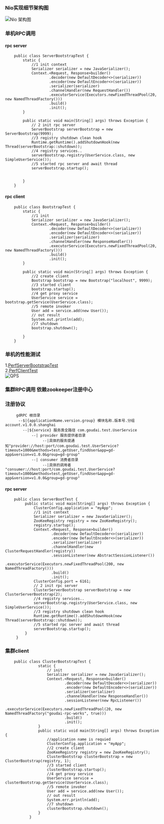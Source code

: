
### Nio实现细节架构图

![Nio 架构图](https://raw.githubusercontent.com/goudai/gd-rpc/master/net-work.png)


### 单机RPC调用
#### rpc server
        public class ServerBootstrapTest {
            static {
                //1 init context
                Serializer serializer = new JavaSerializer();
                Context.<Request, Response>builder()
                        .decoder(new DefaultDecoder<>(serializer))
                        .encoder(new DefaultEncoder<>(serializer))
                        .serializer(serializer)
                        .channelHandler(new RequestHandler())
                        .executorService(Executors.newFixedThreadPool(20, new NamedThreadFactory()))
                        .build()
                        .init();
            }

            public static void main(String[] args) throws Exception {
                // 2 init rpc server
                ServerBootstrap serverBootstrap = new ServerBootstrap(9999);
                //3 registry shutdown clean hook
                Runtime.getRuntime().addShutdownHook(new Thread(serverBootstrap::shutdown));
                //4 registry services..
                serverBootstrap.registry(UserService.class, new SimpleUserService());
                //5 started rpc server and await thread
                serverBootstrap.startup();


            }
        }
#### rpc client
        public class BootstrapTest {
            static {
                //1 init
                Serializer serializer = new JavaSerializer();
                Context.<Request, Response>builder()
                        .decoder(new DefaultDecoder<>(serializer))
                        .encoder(new DefaultEncoder<>(serializer))
                        .serializer(serializer)
                        .channelHandler(new ResponseHandler())
                        .executorService(Executors.newFixedThreadPool(20, new NamedThreadFactory()))
                        .build()
                        .init();
            }

            public static void main(String[] args) throws Exception {
                //2 create client
                Bootstrap bootstrap = new Bootstrap("localhost", 9999);
                //3 started client
                bootstrap.startup();
                //4 get proxy service
                UserService service = bootstrap.getService(UserService.class);
                //5 remote invoker
                User add = service.add(new User());
                // out result
                System.out.println(add);
                //7 shutdown
                bootstrap.shutdown();

            }
        }
### 单机的性能测试
1.[PerfServerBootstrapTest](https://github.com/goudai/gd-rpc/blob/master/gd-rpc/src/test/java/io/goudai/rpc/performance/PerfServerBootstrapTest.java)<br />
2.[PerfClientTest](https://github.com/goudai/gd-rpc/blob/master/gd-rpc/src/test/java/io/goudai/rpc/performance/PerfClientTest.java)<br />
![QPS](https://raw.githubusercontent.com/goudai/gd-rpc/master/qps.png)


### 集群RPC调用 依赖zookeeper注册中心

### 注册协议

         gdRPC 根目录
          --$|{applicationName.version.group} 模块名称.版本号.分组 account.v1.0.0.shanghai
            --|${service} 服务类全路径 com.goudai.test.UserService
                --| provider 服务提供者目录
                     --|具体的服务提通知"provider://host:port/com.goudai.test.UserService?timeout=1000&methods=test,getUser,findUser&app=gd-app&version=v1.0.0&group=gd-group"
                --| consumer 消费者目录
                     --|具体的调用者 "consumer://host:port/com.goudai.test.UserService?timeout=1000&methods=test,getUser,findUser&app=gd-app&version=v1.0.0&group=gd-group"

#### rpc server
        public class ServerBootTest {
             public static void main(String[] args) throws Exception {
                 ClusterConfig.application = "myApp";
                 //1 init context
                 Serializer serializer = new JavaSerializer();
                 ZooKeeRegistry registry = new ZooKeeRegistry();
                 registry.startup();
                 Context.<Request, Response>builder()
                         .decoder(new DefaultDecoder<>(serializer))
                         .encoder(new DefaultEncoder<>(serializer))
                         .serializer(serializer)
                         .channelHandler(new ClusterRequestHandler(registry))
                         .sessionListener(new AbstractSessionListener())
                         .executorService(Executors.newFixedThreadPool(200, new NamedThreadFactory()))
                         .build()
                         .init();
                 ClusterConfig.port = 6161;
                 // 2 init rpc server
                 ClusterServerBootstrap serverBootstrap = new ClusterServerBootstrap(2);
                 //4 registry services..
                 serverBootstrap.registry(UserService.class, new SimpleUserService());
                 //3 registry shutdown clean hook
                 Runtime.getRuntime().addShutdownHook(new Thread(serverBootstrap::shutdown));
                 //5 started rpc server and await thread
                 serverBootstrap.startup();
             }
         }

### 集群client
        public class ClusterBootstrapTest {
                   static {
                       // init
                       Serializer serializer = new JavaSerializer();
                       Context.<Request, Response>builder()
                               .decoder(new DefaultDecoder<>(serializer))
                               .encoder(new DefaultEncoder<>(serializer))
                               .serializer(serializer)
                               .channelHandler(new ResponseHandler())
                               .sessionListener(new RpcListener())
                               .executorService(Executors.newFixedThreadPool(20, new NamedThreadFactory("goudai-rpc-works", true)))
                               .build()
                               .init();
                   }
                   public static void main(String[] args) throws Exception {
                       //application name is requied
                       ClusterConfig.application = "myApp";
                       //2 create client
                       ZooKeeRegistry registry = new ZooKeeRegistry();
                       ClusterBootstrap clusterBootstrap = new ClusterBootstrap(registry, 1);
                       //3 started client
                       clusterBootstrap.startup();
                       //4 get proxy service
                       UserService service = clusterBootstrap.getService(UserService.class);
                       //5 remote invoker
                       User add = service.add(new User());
                       // out result
                       System.err.println(add);
                       //7 shutdown
                       clusterBootstrap.shutdown();
                   }
               }
